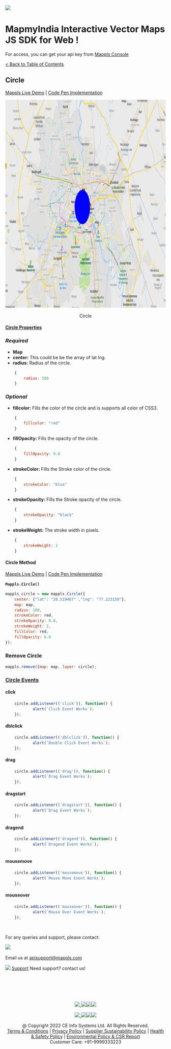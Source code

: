 [<img src="https://about.mappls.com/images/mappls-b-logo.svg" height="60"/> </p>](https://www.mapmyindia.com/api)

# MapmyIndia Interactive Vector Maps JS SDK for Web !


For access, you can get your api key from [Mappls Console](https://auth.mappls.com/console)

[< Back to Table of Contents](../../README.md)

## Circle
[Mappls Live Demo](https://about.mappls.com/api/web-sdk/vector-map-example/Circle/mappls-circle) | [Code Pen Implementation](https://codepen.io/mappls/pen/RwxQBzy)

[<img src="./../../assets/circle.png" height="650" width="1200"/> </p>](https://about.mappls.com)
<p align="center">Circle</p>

#### [Circle Properties](#circle-properties)

### *Required*

- **Map**
- **center:** This could be be the array of lat lng.
- **radius:** Radius of the circle.
```js
	{
		radius: 500
	}
```
 
### *Optional*

- **fillcolor:** Fills the color of the circle and is supports all color of CSS3.

```js
	{
		fillcolor: "red"
	}
```

- **fillOpacity:** Fills the opacity of the circle.

```js
	{
		fillOpacity: 0.8
	}
```

- **strokeColor:** Fills the Stroke color of the circle.

```js
	{
		strokeColor: "blue"
	}
```

- **strokeOpacity:** Fills the Stroke opacity of the circle.

```js
	{
		strokeOpacity: "black"
	}
```

- **strokeWeight:** The stroke width in pixels.

```js
	{
		strokeWeight: 2
	}
```

#### Circle Method
[Mappls Live Demo](https://about.mappls.com/api/web-sdk/vector-map-example/Circle/mappls-circle) | [Code Pen Implementation](https://codepen.io/mappls/pen/RwxQBzy)


**`Mappls.Circle()`**

```js
mappls_circle = new mappls.Circle({
	center: {"lat": "28.519467" ,"lng": "77.223150"},
	map: map,
	radius: 100,
	strokeColor: red,
	strokeOpacity: 0.8,
	strokeWeight: 2,
	fillColor: red,
	fillOpacity: 0.8
});
```

### Remove Circle

```js
mappls.remove({map: map, layer: circle);
```

### [Circle Events](#circle-events)

#### click

```js
	circle.addListener(('click')), function() {
			alert(`Click Event Works`);
	});
```

#### dblclick

```js
	circle.addListener(('dblclick')), function() {
			alert(`Double Click Event Works`);
	});
```

#### drag

```js
	circle.addListener(('drag')), function() {
			alert(`Drag Event Works`);
	});
```

#### dragstart

```js
	circle.addListener(('dragstart')), function() {
			alert(`Drag Event Works`);
	});
```

#### dragend

```js
	circle.addListener(('dragend')), function() {
			alert(`Dragend Event Works`);
	});
```

#### mousemove

```js
	circle.addListener(('mousemove')), function() {
			alert(`Mouse Move Event Works`);
	});
```

#### mouseover

```js
	circle.addListener(('mouseover')), function() {
			alert(`Mouse Over Event Works`);
	});
```


<br>

For any queries and support, please contact: 

[<img src="https://about.mappls.com/images/mappls-logo.svg" height="40"/> </p>](https://about.mappls.com/api/)
Email us at [apisupport@mappls.com](mailto:apisupport@mappls.com)


![](https://www.mapmyindia.com/api/img/icons/support.png)
[Support](https://about.mappls.com/contact/)
Need support? contact us!

<br></br>
<br></br>

[<p align="center"> <img src="https://www.mapmyindia.com/api/img/icons/stack-overflow.png"/> ](https://stackoverflow.com/questions/tagged/mappls-api)[![](https://www.mapmyindia.com/api/img/icons/blog.png)](https://about.mappls.com/blog/)[![](https://www.mapmyindia.com/api/img/icons/gethub.png)](https://github.com/Mappls-api)[<img src="https://mmi-api-team.s3.ap-south-1.amazonaws.com/API-Team/npm-logo.one-third%5B1%5D.png" height="40"/> </p>](https://www.npmjs.com/org/mapmyindia) 



[<p align="center"> <img src="https://www.mapmyindia.com/june-newsletter/icon4.png"/> ](https://www.facebook.com/Mapplsofficial)[![](https://www.mapmyindia.com/june-newsletter/icon2.png)](https://twitter.com/mappls)[![](https://www.mapmyindia.com/newsletter/2017/aug/llinkedin.png)](https://www.linkedin.com/company/mappls/)[![](https://www.mapmyindia.com/june-newsletter/icon3.png)](https://www.youtube.com/channel/UCAWvWsh-dZLLeUU7_J9HiOA)




<div align="center">@ Copyright 2022 CE Info Systems Ltd. All Rights Reserved.</div>

<div align="center"> <a href="https://about.mappls.com/api/terms-&-conditions">Terms & Conditions</a> | <a href="https://about.mappls.com/about/privacy-policy">Privacy Policy</a> | <a href="https://about.mappls.com/pdf/mapmyIndia-sustainability-policy-healt-labour-rules-supplir-sustainability.pdf">Supplier Sustainability Policy</a> | <a href="https://about.mappls.com/pdf/Health-Safety-Management.pdf">Health & Safety Policy</a> | <a href="https://about.mappls.com/pdf/Environment-Sustainability-Policy-CSR-Report.pdf">Environmental Policy & CSR Report</a>

<div align="center">Customer Care: +91-9999333223</div>
